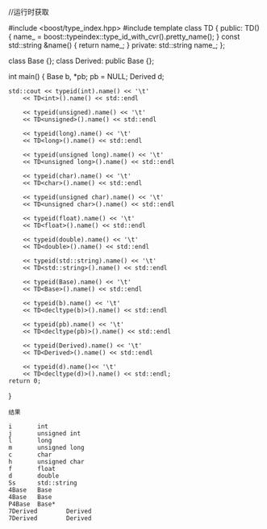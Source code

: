 //运行时获取

#include <boost/type_index.hpp>
#include <iostream>
template<typename T>
class TD
{
public:
    TD()
    {
        name_ = boost::typeindex::type_id_with_cvr<T>().pretty_name();
    }
    const std::string &name()
    {
        return name_;
    }
private:
    std::string name_;
};

class Base {};
class Derived: public Base {};

int main()
{
    Base b, *pb;
    pb = NULL;
    Derived d;

    std::cout << typeid(int).name() << '\t'
        << TD<int>().name() << std::endl

        << typeid(unsigned).name() << '\t'
        << TD<unsigned>().name() << std::endl

        << typeid(long).name() << '\t'
        << TD<long>().name() << std::endl

        << typeid(unsigned long).name() << '\t'
        << TD<unsigned long>().name() << std::endl

        << typeid(char).name() << '\t'
        << TD<char>().name() << std::endl

        << typeid(unsigned char).name() << '\t'
        << TD<unsigned char>().name() << std::endl

        << typeid(float).name() << '\t'
        << TD<float>().name() << std::endl

        << typeid(double).name() << '\t'
        << TD<double>().name() << std::endl

        << typeid(std::string).name() << '\t'
        << TD<std::string>().name() << std::endl

        << typeid(Base).name() << '\t'
        << TD<Base>().name() << std::endl

        << typeid(b).name() << '\t'
        << TD<decltype(b)>().name() << std::endl

        << typeid(pb).name() << '\t'
        << TD<decltype(pb)>().name() << std::endl

        << typeid(Derived).name() << '\t'
        << TD<Derived>().name() << std::endl

        << typeid(d).name()<< '\t'
        << TD<decltype(d)>().name() << std::endl;
    return 0;
}


```
结果

i       int
j       unsigned int
l       long
m       unsigned long
c       char
h       unsigned char
f       float
d       double
Ss      std::string
4Base   Base
4Base   Base
P4Base  Base*
7Derived        Derived
7Derived        Derived
```